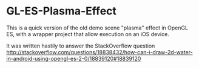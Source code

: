 GL-ES-Plasma-Effect
===================

This is a quick version of the old demo scene "plasma" effect in OpenGL ES, with a wrapper project that allow
execution on an iOS device.

It was written hastily to answer the StackOverflow question http://stackoverflow.com/questions/18838432/how-can-i-draw-2d-water-in-android-using-opengl-es-2-0/18839120#18839120
